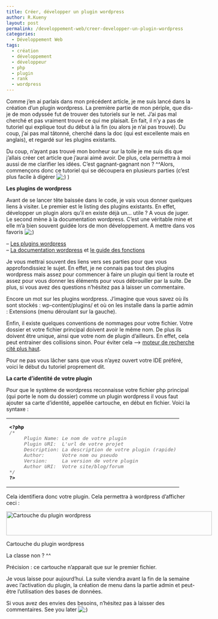 ```yaml
---
title: Créer, développer un plugin wordpress
author: R.Kueny
layout: post
permalink: /developpement-web/creer-developper-un-plugin-wordpress
categories:
  - Développement Web
tags:
  - création
  - développement
  - développeur
  - php
  - plugin
  - rank
  - wordpress
---
```

Comme j&rsquo;en ai parlais dans mon précédent article, je me suis lancé dans la création d&rsquo;un plugin wordpress. La première partie de mon périple, que dis-je de mon odyssée fut de trouver des tutoriels sur le net. J&rsquo;ai pas mal cherché et pas vraiment trouvé ce qui me plaisait. En fait, il n&rsquo;y a pas de tutoriel qui explique tout du début à la fin (ou alors je n&rsquo;ai pas trouvé). Du coup, j&rsquo;ai pas mal tâtonné, cherché dans la doc (qui est excellente mais en anglais), et regardé sur les plugins existants.

Du coup, n&rsquo;ayant pas trouvé mon bonheur sur la toile je me suis dis que j&rsquo;allais créer cet article que j&rsquo;aurai aimé avoir. De plus, cela permettra à moi aussi de me clarifier les idées. C&rsquo;est gagnant-gagnant non ? ^^Alors, commençons donc ce tutoriel qui se découpera en plusieurs parties (c&rsquo;est plus facile à digérer <img src="http://rkueny.fr/wp-includes/images/smilies/icon_wink.gif" alt=";)" class="wp-smiley" /> )

<!--more-->

**Les plugins de wordpress**

Avant de se lancer tête baissée dans le code, je vais vous donner quelques liens à visiter. Le premier est le listing des plugins existants. En effet, développer un plugin alors qu&rsquo;il en existe déjà un&#8230; utile ? A vous de juger. Le second mène à la documentation wordpress. C&rsquo;est une véritable mine et elle m&rsquo;a bien souvent guidée lors de mon développement. A mettre dans vos favoris <img src="http://rkueny.fr/wp-includes/images/smilies/icon_wink.gif" alt=";)" class="wp-smiley" />

&#8211; <a href="http://wordpress.org/extend/plugins/" target="_blank">Les plugins wordpress</a>  
&#8211; <a href="http://codex.wordpress.org/Main_Page" target="_blank">La documentation wordpress</a> et <a href="http://codex.wordpress.org/Function_Reference/" target="_blank">le guide des fonctions</a>

Je vous mettrai souvent des liens vers ses parties pour que vous approfondissiez le sujet. En effet, je ne connais pas tout des plugins wordpress mais assez pour commencer à faire un plugin qui tient la route et assez pour vous donner les éléments pour vous débrouiller par la suite. De plus, si vous avez des questions n&rsquo;hésitez pas à laisser un commentaire.

Encore un mot sur les plugins wordpress. J&rsquo;imagine que vous savez où ils sont stockés : wp-content/plugins/ et où on les installe dans la partie admin : Extensions (menu déroulant sur la gauche).

Enfin, il existe quelques conventions de nommages pour votre fichier. Votre dossier et votre fichier principal doivent avoir le même nom. De plus ils doivent être unique, ainsi que votre nom de plugin d&rsquo;ailleurs. En effet, cela peut entrainer des collisions sinon. Pour éviter cela &#8211;> <a href="http://wordpress.org/extend/plugins/" target="_blank">moteur de recherche cité plus haut</a>.

Pour ne pas vous lâcher sans que vous n&rsquo;ayez ouvert votre IDE préféré, voici le début du tutoriel proprement dit.

**La carte d&rsquo;identité de votre plugin**

Pour que le système de wordpress reconnaisse votre fichier php principal (qui porte le nom du dossier) comme un plugin wordpress il vous faut ajouter sa carte d&rsquo;identité, appellée cartouche, en début en fichier. Voici la syntaxe :

<div class="wp_syntax">
  <table>
    <tr>
      <td class="code">
        <pre class="php" style="font-family:monospace;"><span style="color: #000000; font-weight: bold;">&lt;?php</span>
<span style="color: #666666; font-style: italic;">/*
     Plugin Name: Le nom de votre plugin
     Plugin URI:  L'url de votre projet
     Description: La description de votre plugin (rapide)
     Author:      Votre nom ou pseudo
     Version:     La version de votre plugin
     Author URI:  Votre site/blog/forum
*/</span>
<span style="color: #000000; font-weight: bold;">?&gt;</span></pre>
      </td>
    </tr>
  </table>
</div>

Cela identifiera donc votre plugin. Cela permettra à wordpress d&rsquo;afficher ceci :

<div id="attachment_436" style="width: 559px" class="wp-caption alignnone">
  <img title="Cartouche du plugin wordpress" src="http://rkueny.fr/wp-content/uploads/2009/08/cartouche_plugin_wordpress.jpg" alt="Cartouche du plugin wordpress" width="549" height="64" />
  
  <p class="wp-caption-text">
    Cartouche du plugin wordpress
  </p>
</div>

La classe non ? ^^

Précision : ce cartouche n&rsquo;apparait que sur le premier fichier.

Je vous laisse pour aujourd&rsquo;hui. La suite viendra avant la fin de la semaine avec l&rsquo;activation du plugin, la création de menu dans la partie admin et peut-être l&rsquo;utilisation des bases de données.

Si vous avez des envies des besoins, n&rsquo;hésitez pas à laisser des commentaires. See you later <img src="http://rkueny.fr/wp-includes/images/smilies/icon_wink.gif" alt=";)" class="wp-smiley" />